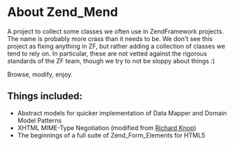 About Zend_Mend
===============

A project to collect some classes we often use in ZendFramework projects. The
name is probably more crass than it needs to be. We don't see this project as
fixing anything in ZF, but rather adding a collection of classes we tend to
rely on. In particular, these are not vetted against the rigorous standards
of the ZF team, though we try to not be sloppy about things :)

Browse, modify, enjoy.

Things included:
----------------
* Abstract models for quicker implementation of Data Mapper and Domain Model Patterns
* XHTML MIME-Type Negotiation (modified from [Richard Knop](http://blog.richardknop.com/2010/07/zend-framework-content-negotiation-plugin/))
* The beginnings of a full suite of Zend_Form_Elements for HTML5
